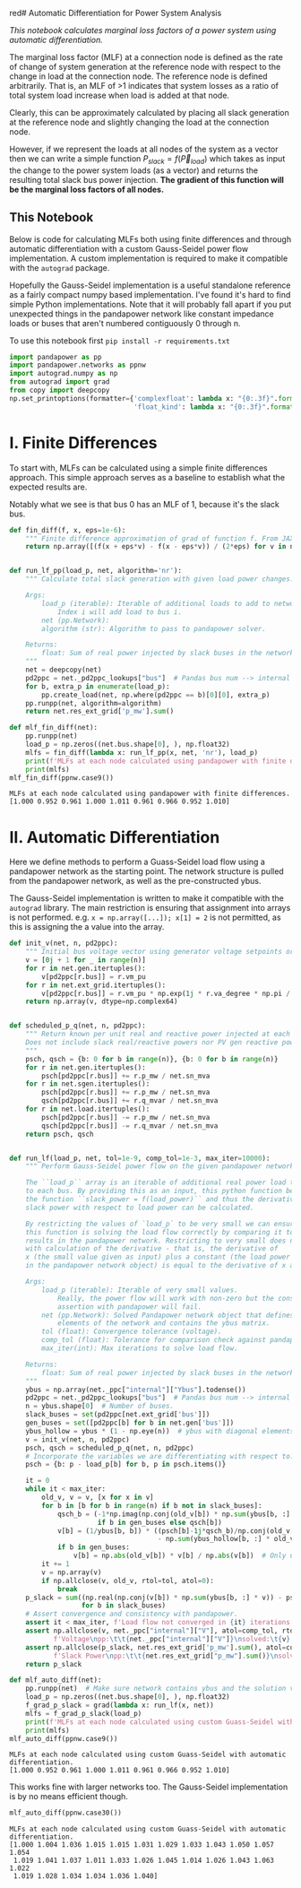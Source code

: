 red# Automatic Differentiation for Power System Analysis

*This notebook calculates marginal loss factors of a power system using automatic differentiation.*

The marginal loss factor (MLF) at a connection node is defined as the rate of change of system generation at the reference node with respect to the change in load at the connection node. The reference node is defined arbitrarily.
That is, an MLF of >1 indicates that system losses as a ratio of total system load increase when load is added at that node.

Clearly, this can be approximately calculated by placing all slack generation at the reference node and slightly changing the load at the connection node.

However, if we represent the loads at all nodes of the system as a vector then we can write a simple function $P_{slack} = f(\vec{P}_{load})$ which takes as input the change to the power system loads (as a vector) and returns the resulting total slack bus power injection. **The gradient of this function will be the marginal loss factors of all nodes.**


## This Notebook

Below is code for calculating MLFs both using finite differences and through automatic differentiation with a custom Gauss-Seidel power flow implementation. A custom implementation is required to make it compatible with the `autograd` package.

Hopefully the Gauss-Seidel implementation is a useful standalone reference as a fairly compact numpy based implementation. I've found it's hard to find simple Python implementations. Note that it will probably fall apart if you put unexpected things in the pandapower network like constant impedance loads or buses that aren't numbered contiguously 0 through n.

To use this notebook first ``pip install -r requirements.txt``


```python
import pandapower as pp
import pandapower.networks as ppnw
import autograd.numpy as np
from autograd import grad
from copy import deepcopy
np.set_printoptions(formatter={'complexfloat': lambda x: "{0:.3f}".format(x),
                               'float_kind': lambda x: "{0:.3f}".format(x)})
```

# I. Finite Differences

To start with, MLFs can be calculated using a simple finite differences approach.
This simple approach serves as a baseline to establish what the expected results are.

Notably what we see is that bus 0 has an MLF of 1, because it's the slack bus.


```python
def fin_diff(f, x, eps=1e-6):
    """ Finite difference approximation of grad of function f. From JAX docs. """
    return np.array([(f(x + eps*v) - f(x - eps*v)) / (2*eps) for v in np.eye(len(x))])


def run_lf_pp(load_p, net, algorithm='nr'):
    """ Calculate total slack generation with given load power changes.

    Args:
        load_p (iterable): Iterable of additional loads to add to network.
            Index i will add load to bus i.
        net (pp.Network):
        algorithm (str): Algorithm to pass to pandapower solver.

    Returns:
        float: Sum of real power injected by slack buses in the network.
    """
    net = deepcopy(net)
    pd2ppc = net._pd2ppc_lookups["bus"]  # Pandas bus num --> internal bus num.
    for b, extra_p in enumerate(load_p):
        pp.create_load(net, np.where(pd2ppc == b)[0][0], extra_p)
    pp.runpp(net, algorithm=algorithm)
    return net.res_ext_grid['p_mw'].sum()
```


```python
def mlf_fin_diff(net):
    pp.runpp(net)
    load_p = np.zeros((net.bus.shape[0], ), np.float32)
    mlfs = fin_diff(lambda x: run_lf_pp(x, net, 'nr'), load_p)
    print(f'MLFs at each node calculated using pandapower with finite differences.')
    print(mlfs)
mlf_fin_diff(ppnw.case9())
```

    MLFs at each node calculated using pandapower with finite differences.
    [1.000 0.952 0.961 1.000 1.011 0.961 0.966 0.952 1.010]
    

# II. Automatic Differentiation
Here we define methods to perform a Guass-Seidel load flow using a pandapower network as the starting point.
The network structure is pulled from the pandapower network, as well as the pre-constructed ybus.

The Gauss-Seidel implementation is written to make it compatible with the ``autograd`` library.
The main restriction is ensuring that assignment into arrays is not performed.
e.g. ``x = np.array([...]); x[1] = 2`` is not permitted, as this is assigning the a value into the array.


```python
def init_v(net, n, pd2ppc):
    """ Initial bus voltage vector using generator voltage setpoints or 1j+0pu. """
    v = [0j + 1 for _ in range(n)]
    for r in net.gen.itertuples():
        v[pd2ppc[r.bus]] = r.vm_pu
    for r in net.ext_grid.itertuples():
        v[pd2ppc[r.bus]] = r.vm_pu * np.exp(1j * r.va_degree * np.pi / 180)
    return np.array(v, dtype=np.complex64)


def scheduled_p_q(net, n, pd2ppc):
    """ Return known per unit real and reactive power injected at each bus.
    Does not include slack real/reactive powers nor PV gen reactive power.
    """
    psch, qsch = {b: 0 for b in range(n)}, {b: 0 for b in range(n)}
    for r in net.gen.itertuples():
        psch[pd2ppc[r.bus]] += r.p_mw / net.sn_mva
    for r in net.sgen.itertuples():
        psch[pd2ppc[r.bus]] += r.p_mw / net.sn_mva
        qsch[pd2ppc[r.bus]] += r.q_mvar / net.sn_mva
    for r in net.load.itertuples():
        psch[pd2ppc[r.bus]] -= r.p_mw / net.sn_mva
        qsch[pd2ppc[r.bus]] -= r.q_mvar / net.sn_mva
    return psch, qsch


def run_lf(load_p, net, tol=1e-9, comp_tol=1e-3, max_iter=10000):
    """ Perform Gauss-Seidel power flow on the given pandapower network.

    The ``load_p`` array is an iterable of additional real power load to add
    to each bus. By providing this as an input, this python function becomes
    the function ``slack_power = f(load_power)`` and thus the derivative of
    slack power with respect to load power can be calculated.

    By restricting the values of `load_p` to be very small we can ensure that
    this function is solving the load flow correctly by comparing it to the
    results in the pandapower network. Restricting to very small does not interfere
    with calculation of the derivative - that is, the derivative of
    x (the small value given as input) plus a constant (the load power specified
    in the pandapower network object) is equal to the derivative of x alone.

    Args:
        load_p (iterable): Iterable of very small values.
            Really, the power flow will work with non-zero but the consistency
            assertion with pandapower will fail.
        net (pp.Network): Solved Pandapower network object that defines the
            elements of the network and contains the ybus matrix.
        tol (float): Convergence tolerance (voltage).
        comp_tol (float): Tolerance for comparison check against pandapower.
        max_iter(int): Max iterations to solve load flow.

    Returns:
        float: Sum of real power injected by slack buses in the network.
    """
    ybus = np.array(net._ppc["internal"]["Ybus"].todense())
    pd2ppc = net._pd2ppc_lookups["bus"]  # Pandas bus num --> internal bus num.
    n = ybus.shape[0]  # Number of buses.
    slack_buses = set(pd2ppc[net.ext_grid['bus']])
    gen_buses = set([pd2ppc[b] for b in net.gen['bus']])
    ybus_hollow = ybus * (1 - np.eye(n))  # ybus with diagonal elements zeroed.
    v = init_v(net, n, pd2ppc)
    psch, qsch = scheduled_p_q(net, n, pd2ppc)
    # Incorporate the variables we are differentiating with respect to:
    psch = {b: p - load_p[b] for b, p in psch.items()}

    it = 0
    while it < max_iter:
        old_v, v = v, [x for x in v]
        for b in [b for b in range(n) if b not in slack_buses]:
            qsch_b = (-1*np.imag(np.conj(old_v[b]) * np.sum(ybus[b, :] * old_v))
                      if b in gen_buses else qsch[b])
            v[b] = (1/ybus[b, b]) * ((psch[b]-1j*qsch_b)/np.conj(old_v[b])
                                     - np.sum(ybus_hollow[b, :] * old_v))
            if b in gen_buses:
                v[b] = np.abs(old_v[b]) * v[b] / np.abs(v[b])  # Only use angle.
        it += 1
        v = np.array(v)
        if np.allclose(v, old_v, rtol=tol, atol=0):
            break
    p_slack = sum((np.real(np.conj(v[b]) * np.sum(ybus[b, :] * v)) - psch[b])
                  for b in slack_buses)
    # Assert convergence and consistency with pandapower.
    assert it < max_iter, f'Load flow not converged in {it} iterations.'
    assert np.allclose(v, net._ppc["internal"]["V"], atol=comp_tol, rtol=0),\
           f'Voltage\npp:\t\t{net._ppc["internal"]["V"]}\nsolved:\t{v}'
    assert np.allclose(p_slack, net.res_ext_grid['p_mw'].sum(), atol=comp_tol, rtol=0),\
           f'Slack Power\npp:\t\t{net.res_ext_grid["p_mw"].sum()}\nsolved:\t{p_slack}'
    return p_slack
```


```python
def mlf_auto_diff(net):
    pp.runpp(net)  # Make sure network contains ybus and the solution values.
    load_p = np.zeros((net.bus.shape[0], ), np.float32)
    f_grad_p_slack = grad(lambda x: run_lf(x, net))
    mlfs = f_grad_p_slack(load_p)
    print(f'MLFs at each node calculated using custom Guass-Seidel with automatic differentiation.')
    print(mlfs)
mlf_auto_diff(ppnw.case9())
```

    MLFs at each node calculated using custom Guass-Seidel with automatic differentiation.
    [1.000 0.952 0.961 1.000 1.011 0.961 0.966 0.952 1.010]
    

This works fine with larger networks too. The Gauss-Seidel implementation is by no means efficient though.


```python
mlf_auto_diff(ppnw.case30())
```

    MLFs at each node calculated using custom Guass-Seidel with automatic differentiation.
    [1.000 1.004 1.036 1.015 1.015 1.031 1.029 1.033 1.043 1.050 1.057 1.054
     1.019 1.041 1.037 1.011 1.033 1.026 1.045 1.014 1.026 1.043 1.063 1.022
     1.019 1.028 1.034 1.034 1.036 1.040]
    
